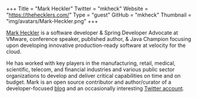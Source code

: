 +++
Title = "Mark Heckler"
Twitter = "mkheck"
Website = "https://thehecklers.com/"
Type = "guest"
GitHub = "mkheck"
Thumbnail = "img/avatars/Mark-Heckler.png"
+++

[Mark Heckler](https://thehecklers.com/) is a software developer & Spring Developer Advocate at VMware, conference speaker, published author, & Java Champion focusing upon developing innovative production-ready software at velocity for the cloud.

He has worked with key players in the manufacturing, retail, medical, scientific, telecom, and financial industries and various public sector organizations to develop and deliver critical capabilities on time and on budget. Mark is an open source contributor and author/curator of a developer-focused [blog](https://www.thehecklers.com) and an occasionally interesting [Twitter account](https://twitter.com/mkheck).
